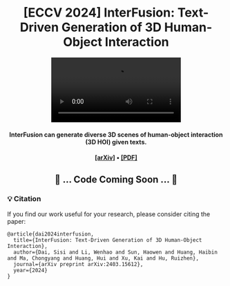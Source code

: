 <div align="center">

<h1>[ECCV 2024] InterFusion: Text-Driven Generation of 3D Human-Object Interaction</h1>

![](./assets/teaser++.mp4)

<h4>InterFusion can generate diverse 3D scenes of human-object interaction (3D HOI) given texts.</h4>

<h4 align="center">
  <a href="https://arxiv.org/abs/2403.15612" target='_blank'>[arXiv]</a> •
  <a href="https://arxiv.org/pdf/2403.15612.pdf" target='_blank'>[PDF]</a>
</h4>

<!-- This repository contains the official implementation of InterFusion. -->

<strong><h2>:construction: ... Code Coming Soon ... :wrench:</h2></strong>

</div>

### :bulb: Citation
If you find our work useful for your research, please consider citing the paper:
```
@article{dai2024interfusion,
  title={InterFusion: Text-Driven Generation of 3D Human-Object Interaction},
  author={Dai, Sisi and Li, Wenhao and Sun, Haowen and Huang, Haibin and Ma, Chongyang and Huang, Hui and Xu, Kai and Hu, Ruizhen},
  journal={arXiv preprint arXiv:2403.15612},
  year={2024}
}
```
